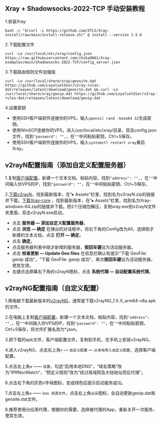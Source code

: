## Xray + Shadowsocks-2022-TCP 手动安装教程

1.安装Xray

```
bash -c "$(curl -L https://github.com/XTLS/Xray-install/raw/main/install-release.sh)" @ install --version 1.5.6
```

2.下载配置文件

```
curl -Lo /usr/local/etc/xray/config.json https://raw.githubusercontent.com/chika0801/Xray-examples/main/Shadowsocks-2022-TCP/config_server.json
```

3.下载路由规则文件加强版

```
curl -Lo /usr/local/share/xray/geosite.dat https://github.com/Loyalsoldier/v2ray-rules-dat/releases/latest/download/geosite.dat && curl -Lo /usr/local/share/xray/geoip.dat https://github.com/Loyalsoldier/v2ray-rules-dat/releases/latest/download/geoip.dat
```

4.设置密钥
- 使用SSH客户端软件连接你的VPS，输入`openssl rand -base64 32`生成密钥。
- 使用WinSCP连接你的VPS，进入/usr/local/etc/xray/目录，双击config.json文件，找到`"password": "",`，在`""`中间粘贴密钥，Ctrl+S保存。
- 使用SSH客户端软件连接你的VPS，输入`systemctl restart xray`重启Xray。



## v2rayN配置指南（添加自定义配置服务器）

1.复制[客户端配置](https://raw.githubusercontent.com/chika0801/Xray-examples/main/Shadowsocks-2022-TCP/config_client_v2rayN_custom.json)，新建一个文本文档，粘贴内容，找到`"address": "",`，在`""`中间输入你VPS的IP，找到`"password": ""`，在`""`中间粘贴密钥，Ctrl+S保存。

2.[下载v2rayN](https://github.com/2dust/v2rayN/releases)，找到最新版本，在“▸ Assets”栏里，找到名为v2rayN.zip的链接并下载。[下载Xray-core](https://github.com/XTLS/Xray-core/releases) ，找到最新版本，在“▸ Assets”栏里，找到名为Xray-windows-64.zip的链接并下载。把2个压缩包解压，复制xray.exe到v2rayN文件夹里面，双击v2rayN.exe启动。

- 点击 **服务器 — 添加自定义配置服务器**。
- 点击 **浏览 — 确定** 在弹出的对话框中，将右下角的Config改为All，选择刚才新建的文本文档，点击 **打开 — 确定**。
- 点击 **确定**。
- 点击服务器列表中刚才新增的服务器，**按回车键**设为活动服务器。
- 点击 **检查更新 — Update Geo files** 在信息栏确认有提示“下载 GeoFile: geoip 成功”，“下载 GeoFile: geoip 成功”，再次**按回车键**设为活动服务器，使其生效。
- 右键点击屏幕右下角的v2rayN图标，点击 **系统代理 — 自动配置系统代理**。



## v2rayNG配置指南（自定义配置）

1.用电脑下载最新版本的[v2rayNG](https://github.com/2dust/v2rayNg/releases)，通常是下载v2rayNG_1.X.X_arm64-v8a.apk的文件。

2.在电脑上复制[客户端配置](https://raw.githubusercontent.com/chika0801/Xray-examples/main/Shadowsocks-2022-TCP/config_client_v2rayNG_custom.json)，新建一个文本文档，粘贴内容，找到`"address": "",`，在`""`中间输入你VPS的IP，找到`"password": ""`，在`""`中间粘贴密钥，Ctrl+S保存，将文件扩展名改为*.json。

3.把下载的apk文件，客户端配置文件，复制到手机，在手机上安装v2rayNG。

4.进入v2rayNG，点击右上角`+` — `自定义配置` — `从本地导入自定义配置`，选择客户端配置。

5.点击左上角`≡` —— `设置`，勾选“启用本地DNS”，“域名策略”改为“IPIfNonMatch”，“预定义规则”改为“绕过局域网及大陆地址而后代理”。

6.点击右下角的灰色`V`字母图标，变成绿色后提示启动服务成功。

7.点击左上角`≡` —— `Geo 资源文件`，点击右上角`云朵`图标，会自动更新geoip.dat和geosite.dat文件。

8.推荐使用分应用代理，根据你的需要，选择被代理的App，重新关开一次服务，使其生效。
